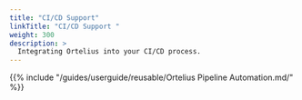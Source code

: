 ```yaml
---
title: "CI/CD Support"
linkTitle: "CI/CD Support "
weight: 300
description: >
  Integrating Ortelius into your CI/CD process.
---
```

{{% include "/guides/userguide/reusable/Ortelius Pipeline Automation.md/" %}}

